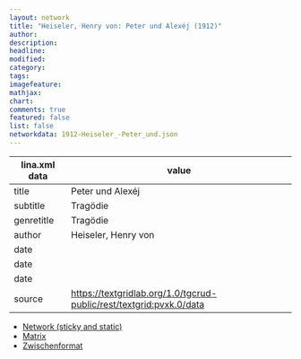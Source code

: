 ```yaml
---
layout: network
title: "Heiseler, Henry von: Peter und Alexéj (1912)"
author:
description:
headline:
modified:
category:
tags:
imagefeature: 
mathjax: 
chart: 
comments: true
featured: false
list: false
networkdata: 1912-Heiseler_-Peter_und.json
---
```

lina.xml data  | value
------------- | -------------
title|Peter und Alexéj
subtitle|Tragödie
genretitle|Tragödie
author|Heiseler, Henry von
date|
date|
date|
source|https://textgridlab.org/1.0/tgcrud-public/rest/textgrid:pvxk.0/data


* [Network (sticky and static)](/network196)
* [Matrix](/matrix196)
* [Zwischenformat](/lina196 )
